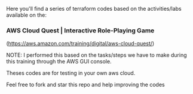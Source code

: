 
 
Here you'll find a series of terraform codes based on the activities/labs available on the:
### AWS Cloud Quest | Interactive Role-Playing Game
(https://aws.amazon.com/training/digital/aws-cloud-quest/)

NOTE: I performed this based on the tasks/steps we have to make during this training through the AWS GUI console.

Theses codes are for testing in your own aws cloud.

Feel free to fork and star this repo and help improving the codes